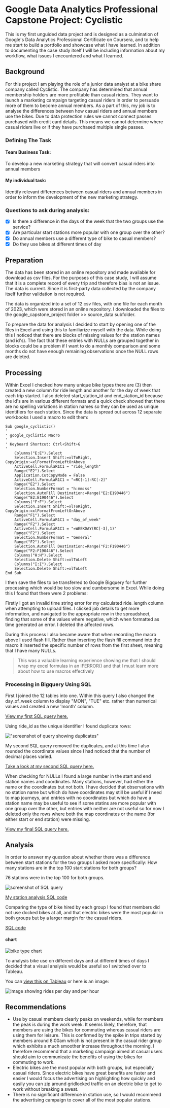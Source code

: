 # Google Data Analytics Professional Capstone Project: Cyclistic
This is my first unguided data project and is designed as a culmination of Google's Data Analytics Professional Certificate on Coursera, and to help me start to build a portfolio and showcase what I have learned.
In addition to documenting the case study itself I will be including information about my workflow, what issues I encountered and what I learned.

## Background
For this project I am playing the role of a junior data analyst at a bike share company called Cyclistic. The company has determined that annual membership holders are more profitable than casual riders. They want to launch a marketing campaign targeting casual riders in order to persuade more of them to become annual members. As a part of this, my job is to analyse the differences between how casual riders and annual members use the bikes.
Due to data protection rules we cannot connect passes purchased with credit card details. This means we cannot determine where casual riders live or if they have purchased multiple single passes.

### Defining The Task

#### Team Business Task:
To develop a new marketing strategy that will convert casual riders into annual members
#### My individual task:
Identify relevant differences between casual riders and annual members in order to inform the development of the new marketing strategy.

### Questions to ask during analysis:

- [x]	Is there a difference in the days of the week that the two groups use the service?
- [x] Are particular start stations more popular with one group over the other?
- [x]	Do annual members use a different type of bike to casual members?
- [x]	Do they use bikes at different times of day
      
## Preparation
The data has been stored in an online repository and made available for download as csv files. For the purposes of this case study, I will assume that it is a complete record of every trip and therefore bias is not an issue. The data is current. Since it is first-party data collected by the company itself further validation is not required. 

The data is organized into a set of 12 csv files, with one file for each month of 2023, which were stored in an online repository. I downloaded the files to the google_capstone_project folder >> source_data subfolder.

To prepare the data for analysis I decided to start by opening one of the files in Excel and using this to familiarize myself with the data. While doing this I noticed that there are blocks of missing values for the station names (and id's). The fact that these entries with NULLs are grouped together in blocks could be a problem if I want to do a monthly comparison and some months do not have enough remaining observations once the NULL rows are deleted.

## Processing

Within Excel I checked how many unique bike types there are (3) then created a new column for ride length and another for the day of week that each trip started. I also deleted start_station_id and end_station_id because the id's are in various different formats and a quick check showed that there are no spelling variations in station names so they can be used as unique identifiers for each station. Since the data is spread out across 12 separate workbooks I used a macro to edit them:

``` vba
Sub google_cyclistic()
'
' google_cyclistic Macro
'
' Keyboard Shortcut: Ctrl+Shift+G
'
    Columns("E:E").Select
    Selection.Insert Shift:=xlToRight, CopyOrigin:=xlFormatFromLeftOrAbove
    ActiveCell.FormulaR1C1 = "ride_length"
    Range("E2").Select
    Application.CutCopyMode = False
    ActiveCell.FormulaR1C1 = "=RC[-1]-RC[-2]"
    Range("E2").Select
    Selection.NumberFormat = "h:mm:ss"
    Selection.AutoFill Destination:=Range("E2:E190446")
    Range("E2:E190446").Select
    Columns("F:F").Select
    Selection.Insert Shift:=xlToRight, CopyOrigin:=xlFormatFromLeftOrAbove
    Range("F1").Select
    ActiveCell.FormulaR1C1 = "day_of_week"
    Range("F2").Select
    ActiveCell.FormulaR1C1 = "=WEEKDAY(RC[-3],1)"
    Range("F2").Select
    Selection.NumberFormat = "General"
    Range("F2").Select
    Selection.AutoFill Destination:=Range("F2:F190446")
    Range("F2:F190446").Select
    Columns("H:H").Select
    Selection.Delete Shift:=xlToLeft
    Columns("I:I").Select
    Selection.Delete Shift:=xlToLeft
End Sub
```
I then save the files to be transferred to Google Bigquery for further processing which would be too slow and cumbersome in Excel. While doing this I found that there were 2 problems:

Firstly I got an invalid time string error for my calculated ride_length column when attempting to upload files. I clicked job details to get more information, and navigated to the appropriate row in the spreadsheet, finding that some of the values where negative, which when formatted as time generated an error. I deleted the affected rows.

During this process I also became aware that when recording the macro above I used flash fill. Rather than inserting the flash fill command into the macro it inserted the specific number of rows from the first sheet, meaning that I have many NULLs.

>This was a valuable learning experience showing me that I should wrap my excel formulas in an IFERROR() and that I must learn more about how to use macros effectively

### Processing in Bigquery Using SQL

First I joined the 12 tables into one. Within this query I also changed the day_of_week column to display "MON", "TUE" etc. rather than numerical values and created a new 'month' column.

[View my first SQL query here.](https://github.com/TheDataDean/google-data-analytics-professional-capstone/blob/main/join.sql)

Using ride_id as the unique identifier I found duplicate rows:

!["screenshot of query showing duplicates"](https://github.com/TheDataDean/google-data-analytics-professional-capstone/blob/main/Screenshot%202024-01-17%20101154.png)

My second SQL query removed the duplicates, and at this time I also rounded the coordinate values since I had noticed that the number of decimal places varied.

[Take a look at my second SQL query here.](https://github.com/TheDataDean/google-data-analytics-professional-capstone/blob/main/deduplicate.sql)

When checking for NULLs I found a large number in the start and end station names and coordinates. Many stations, however, had either the name or the coordinates but not both. I have decided that observations with no station name but which do have coordinates may still be useful if I need to map journeys, and entries with no coordinates but which do have a station name may be useful to see if some statins are more popular with one group over the other, but entries with neither are not useful so for now I deleted only the rows where both the map coordinates or the name (for either start or end station) were missing.

[View my final SQL query here.](https://github.com/TheDataDean/google-data-analytics-professional-capstone/blob/main/remove_nulls.sql)

## Analysis

In order to answer my question about whether there was a difference between start stations for the two groups I asked more specifically: How many stations are in the top 100 start stations for both groups?

76 stations were in the top 100 for both groups. 

![screenshot of SQL query](https://github.com/TheDataDean/google-data-analytics-professional-capstone/blob/main/Screenshot%202024-01-17%20171122.png)

[My station analysis SQL code](https://github.com/TheDataDean/google-data-analytics-professional-capstone/blob/main/station_analysis.sql)

Comparing the type of bike hired by each group I found that members did not use docked bikes at all, and that electric bikes were the most popular in both groups but by a larger margin for the casual riders.

[SQL code](https://github.com/TheDataDean/google-data-analytics-professional-capstone/blob/main/bike_type.sql)

#### chart
![bike type chart](https://github.com/TheDataDean/google-data-analytics-professional-capstone/blob/main/Screenshot%202024-01-18%20200025.png)

To analysis bike use on different days and at different times of days I decided that a visual analysis would be useful so I switched over to Tableau.

You can [view this on Tableau](https://public.tableau.com/app/profile/dean.walsh/viz/GoogleCapstoneProjectTimeAnalysis/Dashboard1) or here is an image:

![image showing rides per day and per hour](https://github.com/TheDataDean/google-data-analytics-professional-capstone/blob/main/Dashboard%201.png)

## Recommendations

- Use by casual members clearly peaks on weekends, while for members the peak is during the work week. It seems likely, therefore, that members are using the bikes for commuting whereas casual riders are using them for leisure. This is confirmed by the spike in trips started by members around 8:00am which is not present in the casual rider group which exhibits a much smoother increase throughout the morning. I therefore recommend that a marketing campaign aimed at casual users should aim to communicate the benefits of using the bikes for commuting to work.
- Electric bikes are the most popular with both groups, but especially casual riders. Since electric bikes have great benefits are faster and easier I would focus the advertising on highlighting how quickly and easily you can zip around gridlocked traffic on an electric bike to get to work without breaking a sweat.
- There is no significant difference in station use, so I would recommend the advertising campaign to cover all of the most popular stations.

